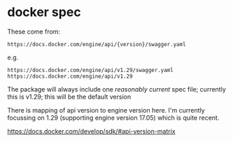# docker spec

These come from:

    https://docs.docker.com/engine/api/{version}/swagger.yaml

e.g.

    https://docs.docker.com/engine/api/v1.29/swagger.yaml
    https://docs.docker.com/engine/api/v1.29

The package will always include one _reasonably current_ spec file; currently this is v1.29; this will be the default version

There is mapping of api version to engine version here.  I'm currently focussing on 1.29 (supporting engine version 17.05) which is quite recent.

https://docs.docker.com/develop/sdk/#api-version-matrix
